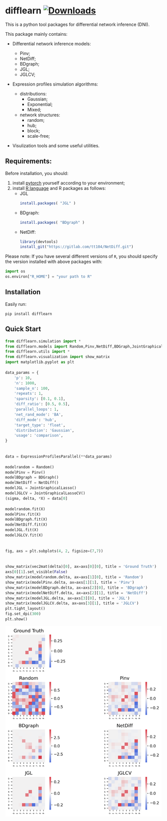# difflearn [![Downloads](https://static.pepy.tech/badge/difflearn)](https://pepy.tech/project/difflearn)

This is a python tool packages for differential network inference (DNI). 

This package mainly contains:

- Differential network inference models:
    - Pinv;
    - NetDiff;
    - BDgraph;
    - JGL;
    - JGLCV;

- Expression profiles simulation algorithms:
    - distributions:
        - Gaussian;
        - Exponential;
        - Mixed;
    - network structures:
        - random;
        - hub;
        - block;
        - scale-free;
- Visulization tools and some useful utilities.

## Requirements:
Before installation, you should:

1. install [pytorch](https://pytorch.org/) yourself according to your environment;
2. install [R language](https://www.r-project.org/) and R packages as follows:
    - JGL
        ```r
        install.packages( "JGL" )
        ```
    - BDgraph:
        ```r
        install.packages( "BDgraph" )
        ```
    - NetDiff:
        ```r
        library(devtools)
        install_git("https://gitlab.com/tt104/NetDiff.git")
        ```

Please note:
If you have several different versions of `R`, you should specify the version installed with above packages with:
```python
import os
os.environ["R_HOME"] = "your path to R"
```

## Installation
Easily run:
```
pip install difflearn
```



## Quick Start

```python
from difflearn.simulation import *
from difflearn.models import Random,Pinv,NetDiff,BDGraph,JointGraphicalLasso,JointGraphicalLassoCV
from difflearn.utils import *
from difflearn.visualization import show_matrix
import matplotlib.pyplot as plt

data_params = {
    'p': 10,
    'n': 1000,
    'sample_n': 100,
    'repeats': 1,
    'sparsity': [0.1, 0.1],
    'diff_ratio': [0.5, 0.5],
    'parallel_loops': 1,
    'net_rand_mode': 'BA',
    'diff_mode': 'hub',
    'target_type': 'float',
    'distribution': 'Gaussian',
    'usage': 'comparison',
}


data = ExpressionProfilesParallel(**data_params)

modelrandom = Random()
modelPinv = Pinv()
modelBDgraph = BDGraph()
modelNetDiff = NetDiff()
modelJGL = JointGraphicalLasso()
modelJGLCV = JointGraphicalLassoCV()
(sigma, delta, *X) = data[0]

modelrandom.fit(X)
modelPinv.fit(X)
modelBDgraph.fit(X)
modelNetDiff.fit(X)
modelJGL.fit(X)
modelJGLCV.fit(X)


fig, axs = plt.subplots(4, 2, figsize=(7,7))


show_matrix(vec2mat(delta)[0], ax=axs[0][0], title = 'Ground Truth')
axs[0][1].set_visible(False)
show_matrix(modelrandom.delta, ax=axs[1][0], title = 'Random')
show_matrix(modelPinv.delta, ax=axs[1][1], title = 'Pinv')
show_matrix(modelBDgraph.delta, ax=axs[2][0], title = 'BDgraph')
show_matrix(modelNetDiff.delta, ax=axs[2][1], title = 'NetDiff')
show_matrix(modelJGL.delta, ax=axs[3][0], title = 'JGL')
show_matrix(modelJGLCV.delta, ax=axs[3][1], title = 'JGLCV')
plt.tight_layout()
fig.set_dpi(300)
plt.show()
```

![Results](https://raw.githubusercontent.com/amssljc/difflearn/master/example_figures/output.png "Results")
